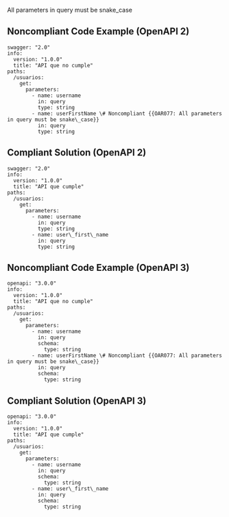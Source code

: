 All parameters in query must be snake\_case

Noncompliant Code Example (OpenAPI 2)
-------------------------------------

    swagger: "2.0"
    info:
      version: "1.0.0"
      title: "API que no cumple"
    paths:
      /usuarios:
        get:
          parameters:
            - name: username
              in: query
              type: string
            - name: userFirstName \# Noncompliant {{OAR077: All parameters in query must be snake\_case}}
              in: query
              type: string

Compliant Solution (OpenAPI 2)
------------------------------

    swagger: "2.0"
    info:
      version: "1.0.0"
      title: "API que cumple"
    paths:
      /usuarios:
        get:
          parameters:
            - name: username
              in: query
              type: string
            - name: user\_first\_name
              in: query
              type: string

Noncompliant Code Example (OpenAPI 3)
-------------------------------------

    openapi: "3.0.0"
    info:
      version: "1.0.0"
      title: "API que no cumple"
    paths:
      /usuarios:
        get:
          parameters:
            - name: username
              in: query
              schema:
                type: string
            - name: userFirstName \# Noncompliant {{OAR077: All parameters in query must be snake\_case}}
              in: query
              schema:
                type: string

Compliant Solution (OpenAPI 3)
------------------------------

    openapi: "3.0.0"
    info:
      version: "1.0.0"
      title: "API que cumple"
    paths:
      /usuarios:
        get:
          parameters:
            - name: username
              in: query
              schema:
                type: string
            - name: user\_first\_name
              in: query
              schema:
                type: string